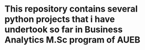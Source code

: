 # This repository contains several python projects that i have undertook so far in Business Analytics M.Sc program of AUEB
